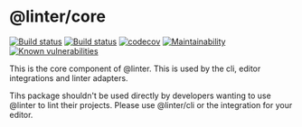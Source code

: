 # @linter/core

[![Build status](https://travis-ci.org/linterjs/core.svg?branch=master)](https://travis-ci.org/linterjs/core)
[![Build status](https://ci.appveyor.com/api/projects/status/wk2n9yn57qf594e1?svg=true)](https://ci.appveyor.com/project/linterjs/core)
[![codecov](https://codecov.io/gh/linterjs/core/branch/master/graph/badge.svg)](https://codecov.io/gh/linterjs/core)
[![Maintainability](https://api.codeclimate.com/v1/badges/747c6f23ee4dfa61f522/maintainability)](https://codeclimate.com/github/linterjs/core/maintainability)
[![Known vulnerabilities](https://snyk.io/test/github/linterjs/core/badge.svg)](https://snyk.io/test/github/linterjs/core)

This is the core component of @linter. This is used by the cli,
editor integrations and linter adapters.

Tihs package shouldn't be used directly by developers wanting to use @linter to
lint their projects. Please use @linter/cli or the integration for your editor.
